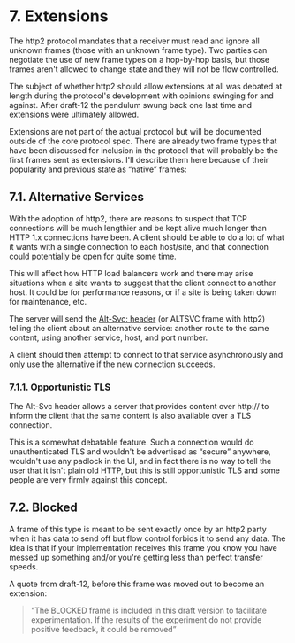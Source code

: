 # 7. Extensions

The http2 protocol mandates that a receiver must read and ignore all unknown frames (those with an unknown frame type). Two parties can negotiate the use of new frame types on a hop-by-hop basis, but those frames aren't allowed to change state and they will not be flow controlled.

The subject of whether http2 should allow extensions at all was debated at length during the protocol's development with opinions swinging for and against. After draft-12 the pendulum swung back one last time and extensions were ultimately allowed.

Extensions are not part of the actual protocol but will be documented outside of the core protocol spec. There are already two frame types that have been discussed for inclusion in the protocol that will probably be the first frames sent as extensions. I'll describe them here because of their popularity and previous state as “native” frames:

## 7.1. Alternative Services

With the adoption of http2, there are reasons to suspect that TCP connections will be much lengthier and be kept alive much longer than HTTP 1.x connections have been. A client should be able to do a lot of what it wants with a single connection to each host/site, and that connection could potentially be open for quite some time.

This will affect how HTTP load balancers work and there may arise situations when a site wants to suggest that the client connect to another host. It could be for performance reasons, or if a site is being taken down for maintenance, etc.

The server will send the [Alt-Svc:
header](https://tools.ietf.org/html/draft-ietf-httpbis-alt-svc-10) (or ALTSVC
frame with http2) telling the client about an alternative service: another
route to the same content, using another service, host, and port number.


A client should then attempt to connect to that service asynchronously and only use the alternative if the new connection succeeds.

### 7.1.1. Opportunistic TLS

The Alt-Svc header allows a server that provides content over http:// to inform the client that the same content is also available over a TLS connection.

This is a somewhat debatable feature. Such a connection would do unauthenticated TLS and wouldn't be advertised as “secure” anywhere, wouldn't use any padlock in the UI, and in fact there is no way to tell the user that it isn't plain old HTTP, but this is still opportunistic TLS and some people are very firmly against this concept.


## 7.2. Blocked

A frame of this type is meant to be sent exactly once by an http2 party when
it has data to send off but flow control forbids it to send any data. The idea
is that if your implementation receives this frame you know you
have messed up something and/or you're getting less than perfect
transfer speeds.

A quote from draft-12, before this frame was moved out to become an extension:

> “The BLOCKED frame is included in this draft version to facilitate experimentation.  If the results of the experiment do not provide positive feedback, it could be removed”

